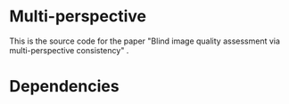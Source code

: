 # Multi-perspective
This is the source code for the paper "Blind image quality assessment via multi-perspective consistency" .

# Dependencies



